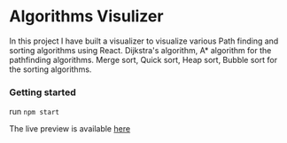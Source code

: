 # Algorithms Visulizer

In this project I have built a visualizer to visualize various Path finding and sorting algorithms using React. 
Dijkstra's algorithm, A* algorithm for the pathfinding algorithms. 
Merge sort, Quick sort, Heap sort, Bubble sort for the sorting algorithms.
### Getting started
run `npm start`

The live preview is available [here](https://robins-algo-visualizer.netlify.app/)

